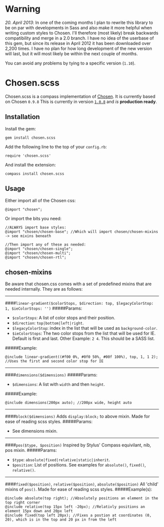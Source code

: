 Warning
=======
_20. April 2013_: In one of the coming months I plan to rewrite this library to 
be on par with developments in Sass and also make it more helpful when writing custom
styles to Chosen. I'll therefore (most likely) break backwards compatibility and merge in a 2.0 branch.
I have no idea of the userbase of this gem, but since its release in April 2012 it
has been downloaded over 2,200 times. I have no plan for how long development of the 
new version will last, but it will most likely be within the next couple of months.

You can avoid any problems by tying to a specific version (`1.10`).

Chosen.scss
===========
Chosen.scss is a compass implementation of [Chosen](http://harvesthq.github.com/chosen/). It is currently based on Chosen `0.9.8`
This is currently in version [`1.0.8`](https://rubygems.org/gems/chosen.scss) and *is* __production ready__.

Installation
------------
Install the gem:

    gem install chosen.scss

Add the following line to the top of your `config.rb`:

    require 'chosen.scss'

And install the extension:

    compass install chosen.scss

Usage
-----
Either import all of the Chosen css:

	@import "chosen";

Or import the bits you need:

	//ALWAYS import base styles:
	@import "chosen/chosen-base"; //Which will import chosen/chosen-mixins -> see mixins beneath
	
	//Then import any of these as needed:
	@import "chosen/chosen-single";
	@import "chosen/chosen-multi";
	@import "chosen/chosen-rtl";

chosen-mixins
-------------
Be aware that chosen.css comes with a set of predefined mixins that are needed internally.
They are as follows:

* * *

####`linear-gradient($colorStops, $direction: top, $legacyColorStop: 1, $ieColorStops: '')`
#####Params:
* `$colorStops`: A list of color stops and their position.
* `$direction`: `top|bottom|left|right`.
* `$legacyColorStop`: index in the list that will be used as `background-color`.
* `$ieColorStops`: The two color stops from the list that will be used for IE. Default is first and last. Other Example: `2 4`. This should be a SASS list.

#####Example:

	@include linear-gradient((#f00 0%, #0f0 50%, #00f 100%), top, 1, 1 2); //Uses the first and second color stop for IE

* * *

####`dimensions($dimensions)`
#####Params:
* `$dimensions`: A list with `width` and then `height`.

#####Example:

	@include dimensions(200px auto); //200px wide, height auto

* * *

####`block($dimensions)`
Adds `display:block;` to above mixin. Made for ease of reading scss styles.
#####Params:
* See dimensions mixin.

* * *

####`pos($type, $position)`
Inspired by Stylus' Compass equivilant, nib, pos mixin.
#####Params:
* `$type`: `absolute|fixed|relative|static|inherit`.
* `$position`: List of positions. See examples for `absolute()`, `fixed()`, `relative()`.

* * *

####`fixed($position)`, `relative($position)`, `absolute($position)`
All 'child' mixins of `pos()`. Made for ease of reading scss styles.
#####Example(s):

	@include absolute(top right); //Absolutely positions an element in the top right corner
	@include relative(top 15px left -20px); //Relativly positions an element 15px down and 20px left
	@include fixed(top left 20px); //Fixes a postion at coordinates (0, 20), which is in the top and 20 px in from the left

